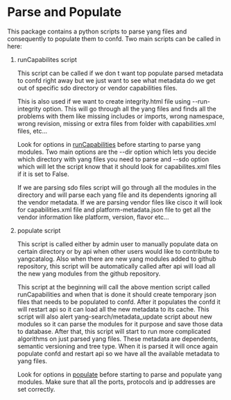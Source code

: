 Parse and Populate
==================

This package contains a python scripts to parse yang files
and consequently to populate them to confd. Two main scripts
can be called in here:

1. runCapabilites script

   This script can be called if we don t want top populate parsed
   metadata to confd right away but we just want to see what metadata
   do we get out of specific sdo directory or vendor capabilities files.

   This is also used if we want to create integrity.html file using
   --run-integrity option. This will go through all the yang files
   and finds all the problems with them like missing includes or imports,
   wrong namespace, wrong revision, missing or extra files from folder
   with capabilities.xml files, etc...

   Look for options in [runCapabilities](runCapabilities.py) before
   starting to parse yang modules. Two main options are the --dir
   option which lets you decide which directory with yang files you
   need to parse and --sdo option which will let the script know that
   it should look for capabilites.xml files if it is set to False.

   If we are parsing sdo files script will go through all the modules
   in the directory and will parse each yang file and its dependents
   ignoring all the vendor metadata. If we are parsing vendor files like
   cisco it will look for capabilities.xml file and platform-metadata.json
   file to get all the vendor information like platform, version, flavor
   etc...

2. populate script

   This script is called either by admin user to manually populate data
   on certain directory or by api when other users would like to contribute
   to yangcatalog. Also when there are new yang modules added to github
   repository, this script will be automatically called after api will
   load all the new yang modules from the github repository.

   This script at the beginning will call the above mention script called
   runCapabilities and when that is done it should create temporary json
   files that needs to be populated to confd. After it populates the confd
   it will restart api so it can load all the new metadata to its cache.
   This script will also alert yang-search/metadata_update script about
   new modules so it can parse the modules for it purpose and save those
   data to database. After that, this script will start to run more
   complicated algorithms on just parsed yang files. These metadata are
   dependents, semantic versioning and tree type. When it is parsed it
   will once again populate confd and restart api so we have all the
   available metadata to yang files.

   Look for options in [populate](populate.py) before starting to parse
   and populate yang modules. Make sure that all the ports, protocols
   and ip addresses are set correctly.
